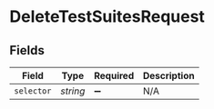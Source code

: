 # DeleteTestSuitesRequest


## Fields

| Field              | Type               | Required           | Description        |
| ------------------ | ------------------ | ------------------ | ------------------ |
| `selector`         | *string*           | :heavy_minus_sign: | N/A                |